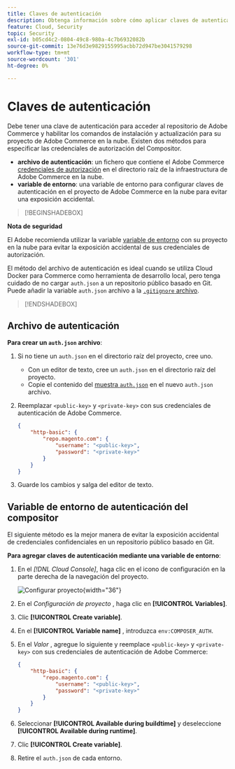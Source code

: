 ```yaml
---
title: Claves de autenticación
description: Obtenga información sobre cómo aplicar claves de autenticación a un proyecto de desarrollo en Adobe Commerce en una infraestructura en la nube.
feature: Cloud, Security
topic: Security
exl-id: b05cd4c2-0804-49c8-980a-4c7b6932082b
source-git-commit: 13e76d3e9829155995acbb72d947be3041579298
workflow-type: tm+mt
source-wordcount: '301'
ht-degree: 0%

---
```


# Claves de autenticación

Debe tener una clave de autenticación para acceder al repositorio de Adobe Commerce y habilitar los comandos de instalación y actualización para su proyecto de Adobe Commerce en la nube. Existen dos métodos para especificar las credenciales de autorización del Compositor.

- **archivo de autenticación**: un fichero que contiene el Adobe Commerce [credenciales de autorización](https://experienceleague.adobe.com/docs/commerce-operations/installation-guide/prerequisites/authentication-keys.html) en el directorio raíz de la infraestructura de Adobe Commerce en la nube.
- **variable de entorno**: una variable de entorno para configurar claves de autenticación en el proyecto de Adobe Commerce en la nube para evitar una exposición accidental.

>[!BEGINSHADEBOX]

**Nota de seguridad**

El Adobe recomienda utilizar la variable [variable de entorno](#composer-auth-environment-variable) con su proyecto en la nube para evitar la exposición accidental de sus credenciales de autorización.

El método del archivo de autenticación es ideal cuando se utiliza Cloud Docker para Commerce como herramienta de desarrollo local, pero tenga cuidado de no cargar `auth.json` a un repositorio público basado en Git. Puede añadir la variable `auth.json` archivo a la [`.gitignore` archivo](../project/file-structure.md#ignoring-files).

>[!ENDSHADEBOX]

## Archivo de autenticación

**Para crear un `auth.json` archivo**:

1. Si no tiene un `auth.json` en el directorio raíz del proyecto, cree uno.

   - Con un editor de texto, cree un `auth.json` en el directorio raíz del proyecto.
   - Copie el contenido del [muestra `auth.json`](https://github.com/magento/magento2/blob/2.3/auth.json.sample) en el nuevo `auth.json` archivo.

1. Reemplazar `<public-key>` y `<private-key>` con sus credenciales de autenticación de Adobe Commerce.

   ```json
   {
       "http-basic": {
           "repo.magento.com": {
               "username": "<public-key>",
               "password": "<private-key>"
           }
       }
   }
   ```

1. Guarde los cambios y salga del editor de texto.

## Variable de entorno de autenticación del compositor

El siguiente método es la mejor manera de evitar la exposición accidental de credenciales confidenciales en un repositorio público basado en Git.

**Para agregar claves de autenticación mediante una variable de entorno**:

1. En el _[!DNL Cloud Console]_, haga clic en el icono de configuración en la parte derecha de la navegación del proyecto.

   ![Configurar proyecto](../../assets/icon-configure.png){width="36"}

1. En el _Configuración de proyecto_ , haga clic en **[!UICONTROL Variables]**.

1. Clic **[!UICONTROL Create variable]**.

1. En el **[!UICONTROL Variable name]** , introduzca `env:COMPOSER_AUTH`.

1. En el _Valor_ , agregue lo siguiente y reemplace `<public-key>` y `<private-key>` con sus credenciales de autenticación de Adobe Commerce:

   ```json
   {
       "http-basic": {
           "repo.magento.com": {
               "username": "<public-key>",
               "password": "<private-key>"
           }
       }
   }
   ```

1. Seleccionar **[!UICONTROL Available during buildtime]** y deseleccione **[!UICONTROL Available during runtime]**.

1. Clic **[!UICONTROL Create variable]**.

1. Retire el `auth.json` de cada entorno.
